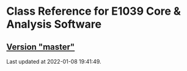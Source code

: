 # Class Reference for E1039 Core & Analysis Software
## [Version "master"](master/)
Last updated at 2022-01-08 19:41:49.
